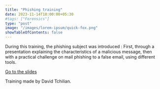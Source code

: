 ```yaml
---
title: "Phishing training"
date: 2023-11-14T18:00:00+05:30
#tags: ["Forensics"]
type: "post"
image: "/images/lorem-ipsum/quick-fox.png"
showTableOfContents: false
---
```


During this training, the phishing subject was introduced :
First, through a presentation explaining the characteristics of a malicious message, then with a practical challenge on mail phishing to a false email, using different tools.

[Go to the slides](https://drive.google.com/file/d/108MPzCmjap_x37S0hG-esu5L0O4svz06/view?usp=sharing)

Training made by David Tchilian.

